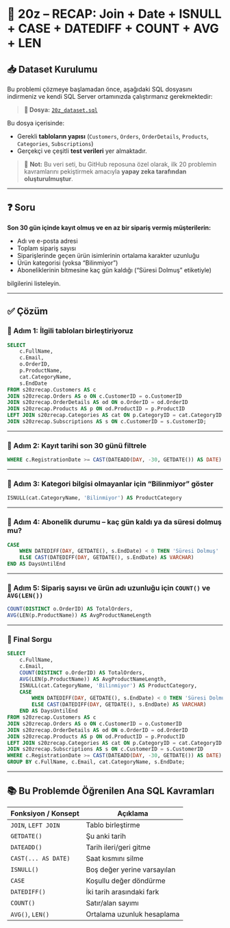 # 🔁 20z – RECAP: Join + Date + ISNULL + CASE + DATEDIFF + COUNT + AVG + LEN

## 📥 Dataset Kurulumu

Bu problemi çözmeye başlamadan önce, aşağıdaki SQL dosyasını indirmeniz ve kendi SQL Server ortamınızda çalıştırmanız gerekmektedir:

> **🎯 Dosya:** [`20z_dataset.sql`](./20z_dataset.sql)

Bu dosya içerisinde:
- Gerekli **tabloların yapısı** (`Customers`, `Orders`, `OrderDetails`, `Products`, `Categories`, `Subscriptions`)
- Gerçekçi ve çeşitli **test verileri**
yer almaktadır.

> 🧠 **Not:** Bu veri seti, bu GitHub reposuna özel olarak, ilk 20 problemin kavramlarını pekiştirmek amacıyla **yapay zeka tarafından oluşturulmuştur**.

---

## ❓ Soru

**Son 30 gün içinde kayıt olmuş ve en az bir sipariş vermiş müşterilerin:**

- Adı ve e-posta adresi  
- Toplam sipariş sayısı  
- Siparişlerinde geçen ürün isimlerinin ortalama karakter uzunluğu  
- Ürün kategorisi (yoksa “Bilinmiyor”)  
- Aboneliklerinin bitmesine kaç gün kaldığı (“Süresi Dolmuş” etiketiyle)  

bilgilerini listeleyin.

---

## ✅ Çözüm

### 🧩 Adım 1: İlgili tabloları birleştiriyoruz

```sql
SELECT 
    c.FullName,
    c.Email,
    o.OrderID,
    p.ProductName,
    cat.CategoryName,
    s.EndDate
FROM s20zrecap.Customers AS c
JOIN s20zrecap.Orders AS o ON c.CustomerID = o.CustomerID
JOIN s20zrecap.OrderDetails AS od ON o.OrderID = od.OrderID
JOIN s20zrecap.Products AS p ON od.ProductID = p.ProductID
LEFT JOIN s20zrecap.Categories AS cat ON p.CategoryID = cat.CategoryID
JOIN s20zrecap.Subscriptions AS s ON c.CustomerID = s.CustomerID;
```

---

### 🧩 Adım 2: Kayıt tarihi son 30 günü filtrele

```sql
WHERE c.RegistrationDate >= CAST(DATEADD(DAY, -30, GETDATE()) AS DATE)
```

---

### 🧩 Adım 3: Kategori bilgisi olmayanlar için “Bilinmiyor” göster

```sql
ISNULL(cat.CategoryName, 'Bilinmiyor') AS ProductCategory
```

---

### 🧩 Adım 4: Abonelik durumu – kaç gün kaldı ya da süresi dolmuş mu?

```sql
CASE 
    WHEN DATEDIFF(DAY, GETDATE(), s.EndDate) < 0 THEN 'Süresi Dolmuş'
    ELSE CAST(DATEDIFF(DAY, GETDATE(), s.EndDate) AS VARCHAR)
END AS DaysUntilEnd
```

---

### 🧩 Adım 5: Sipariş sayısı ve ürün adı uzunluğu için `COUNT()` ve `AVG(LEN())`

```sql
COUNT(DISTINCT o.OrderID) AS TotalOrders,
AVG(LEN(p.ProductName)) AS AvgProductNameLength
```

---

### 🧩 Final Sorgu

```sql
SELECT 
    c.FullName,
    c.Email,
    COUNT(DISTINCT o.OrderID) AS TotalOrders,
    AVG(LEN(p.ProductName)) AS AvgProductNameLength,
    ISNULL(cat.CategoryName, 'Bilinmiyor') AS ProductCategory,
    CASE 
        WHEN DATEDIFF(DAY, GETDATE(), s.EndDate) < 0 THEN 'Süresi Dolmuş'
        ELSE CAST(DATEDIFF(DAY, GETDATE(), s.EndDate) AS VARCHAR)
    END AS DaysUntilEnd
FROM s20zrecap.Customers AS c
JOIN s20zrecap.Orders AS o ON c.CustomerID = o.CustomerID
JOIN s20zrecap.OrderDetails AS od ON o.OrderID = od.OrderID
JOIN s20zrecap.Products AS p ON od.ProductID = p.ProductID
LEFT JOIN s20zrecap.Categories AS cat ON p.CategoryID = cat.CategoryID
JOIN s20zrecap.Subscriptions AS s ON c.CustomerID = s.CustomerID
WHERE c.RegistrationDate >= CAST(DATEADD(DAY, -30, GETDATE()) AS DATE)
GROUP BY c.FullName, c.Email, cat.CategoryName, s.EndDate;
```

---

## 📚 Bu Problemde Öğrenilen Ana SQL Kavramları

| Fonksiyon / Konsept | Açıklama |
|----------------------|----------|
| `JOIN`, `LEFT JOIN`  | Tablo birleştirme |
| `GETDATE()`          | Şu anki tarih |
| `DATEADD()`          | Tarih ileri/geri gitme |
| `CAST(... AS DATE)`  | Saat kısmını silme |
| `ISNULL()`           | Boş değer yerine varsayılan |
| `CASE`               | Koşullu değer döndürme |
| `DATEDIFF()`         | İki tarih arasındaki fark |
| `COUNT()`            | Satır/alan sayımı |
| `AVG()`, `LEN()`     | Ortalama uzunluk hesaplama |
